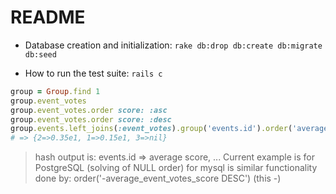 # README

* Database creation and initialization:
 ```rake db:drop db:create db:migrate db:seed```

* How to run the test suite: 
```rails c```

```ruby
group = Group.find 1
group.event_votes
group.event_votes.order score: :asc
group.event_votes.order score: :desc
group.events.left_joins(:event_votes).group('events.id').order('average_event_votes_score DESC NULLS LAST').average('event_votes.score')
# => {2=>0.35e1, 1=>0.15e1, 3=>nil}
```

>hash output is:  events.id => average score, ... 
> Current example is for PostgreSQL (solving of NULL order)
> for mysql is similar functionality done by: order('-average_event_votes_score DESC') (this -)
